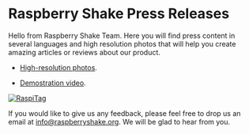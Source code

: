 # Raspberry Shake Press Releases

Hello from Raspberry Shake Team. Here you will find press content in several languages and high resolution photos that will help you create amazing articles or reviews about our product.

- [High-resolution photos](highres-pictures).

- [Demostration video](https://www.youtube.com/watch?v=XS1JZ7o63mQ).

[![RaspiTag](http://raspberryshake.org/images/coming-soon-to-kickstarter.png)](http://raspberryshake.org)

If you would like to give us any feedback, please feel free to drop us an email at info@raspberryshake.org. We will be glad to hear from you.
